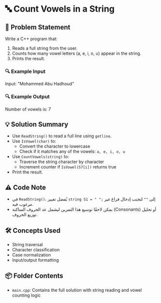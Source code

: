 # 🔤 Count Vowels in a String

## 🧩 Problem Statement
Write a C++ program that:
1. Reads a full string from the user.
2. Counts how many vowel letters (a, e, i, o, u) appear in the string.
3. Prints the result.

### 🔍 Example Input
Input: "Mohammed Abu Hadhoud"
### 🔍 Example Output
Number of vowels is: 7

## 💡 Solution Summary
- Use `ReadString()` to read a full line using `getline`.
- Use `IsVowel(char)` to:
  - Convert the character to lowercase
  - Check if it matches any of the vowels: `a, e, i, o, u`
- Use `CountVowels(string)` to:
  - Traverse the string character by character
  - Increment counter if `IsVowel(S7[i])` returns true
- Print the result.

## ⚠️ Code Note
- في `ReadString()`، يُفضل تغيير `string S1 = " ";` إلى `""` لتجنب إدخال فراغ غير مرغوب فيه.
- يمكن لاحقًا توسيع هذا التمرين ليشمل عد الحروف الساكنة (Consonants) أو تحليل توزيع الحروف.

## 🛠️ Concepts Used
- String traversal
- Character classification
- Case normalization
- Input/output formatting

## 📦 Folder Contents
- `main.cpp`: Contains the full solution with string reading and vowel counting logic
